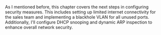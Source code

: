 As I mentioned before, this chapter covers the next steps in configuring security measures. This includes setting up limited internet connectivity for the sales team and implementing a blackhole VLAN for all unused ports. Additionally, I'll configure DHCP snooping and dynamic ARP inspection to enhance overall network security.

